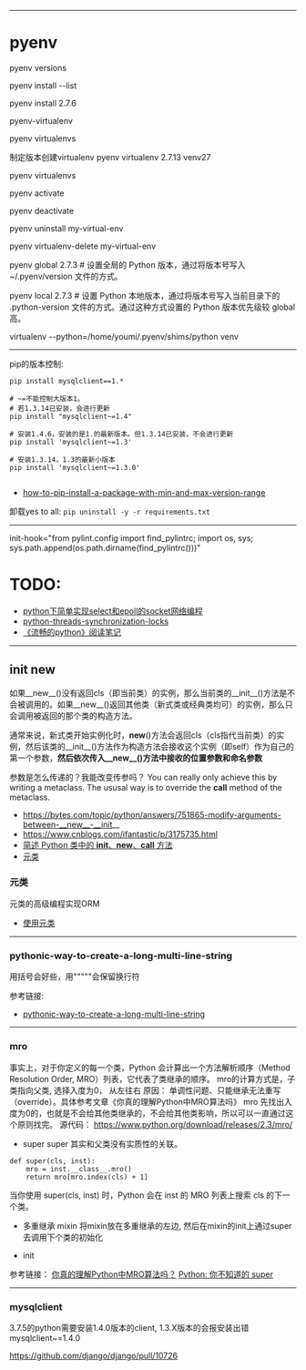 
--------
# pyenv

pyenv versions

pyenv install --list

pyenv install 2.7.6

pyenv-virtualenv

pyenv virtualenvs

制定版本创建virtualenv
pyenv virtualenv 2.7.13 venv27

pyenv virtualenvs

pyenv activate <name>

pyenv deactivate

pyenv uninstall my-virtual-env

pyenv virtualenv-delete my-virtual-env


pyenv global 2.7.3  # 设置全局的 Python 版本，通过将版本号写入 ~/.pyenv/version 文件的方式。

pyenv local 2.7.3  # 设置 Python 本地版本，通过将版本号写入当前目录下的 .python-version 文件的方式。通过这种方式设置的 Python 版本优先级较 global 高。


virtualenv --python=/home/youmi/.pyenv/shims/python venv

---

pip的版本控制:

```
pip install mysqlclient==1.*

# ~=不能控制大版本1。
# 若1.3.14已安装，会进行更新
pip install "mysqlclient~=1.4"

# 安装1.4.6，安装的是1.的最新版本。但1.3.14已安装，不会进行更新
pip install 'mysqlclient~=1.3'

# 安装1.3.14，1.3的最新小版本
pip install 'mysqlclient~=1.3.0'


```

- [how-to-pip-install-a-package-with-min-and-max-version-range](https://stackoverflow.com/questions/8795617/how-to-pip-install-a-package-with-min-and-max-version-range)

卸载yes to all: `pip uninstall -y -r requirements.txt`

---

init-hook="from pylint.config import find_pylintrc; import os, sys; sys.path.append(os.path.dirname(find_pylintrc()))"


# TODO:

- [python下简单实现select和epoll的socket网络编程](http://xiaorui.cc/archives/592)
- [python-threads-synchronization-locks](http://yoyzhou.github.io/blog/2013/02/28/python-threads-synchronization-locks/)
- [《流畅的python》阅读笔记](https://juejin.im/entry/59e4754951882578e27b1e7c)

---
## init new



如果__new__()没有返回cls（即当前类）的实例，那么当前类的__init__()方法是不会被调用的。如果__new__()返回其他类（新式类或经典类均可）的实例，那么只会调用被返回的那个类的构造方法。

通常来说，新式类开始实例化时，__new__()方法会返回cls（cls指代当前类）的实例，然后该类的__init__()方法作为构造方法会接收这个实例（即self）作为自己的第一个参数，**然后依次传入__new__()方法中接收的位置参数和命名参数**

参数是怎么传递的？我能改变传参吗？
You can really only achieve this by writing a metaclass. 
The ususal way is to override the __call__ method of the metaclass.

- https://bytes.com/topic/python/answers/751865-modify-arguments-between-__new__-__init__
- https://www.cnblogs.com/ifantastic/p/3175735.html
- [简述 Python 类中的 __init__、__new__、__call__ 方法](https://www.cnblogs.com/bingpan/p/8270487.html)
- [元类](https://www.jianshu.com/p/2e2ee316cfd0)


### 元类
元类的高级编程实现ORM

- [使用元类](https://www.liaoxuefeng.com/wiki/1016959663602400/1017592449371072)


---
### pythonic-way-to-create-a-long-multi-line-string
用括号会好些，用"""""会保留换行符

参考链接:
- [pythonic-way-to-create-a-long-multi-line-string](https://stackoverflow.com/questions/10660435/pythonic-way-to-create-a-long-multi-line-string)

---
### mro 
事实上，对于你定义的每一个类，Python 会计算出一个方法解析顺序（Method Resolution Order, MRO）列表，它代表了类继承的顺序。
mro的计算方式是，子类指向父类, 选择入度为0， 从左往右
原因： 单调性问题、只能继承无法重写（override）。具体参考文章《你真的理解Python中MRO算法吗》
mro 先找出入度为0的，也就是不会给其他类继承的，不会给其他类影响，所以可以一直通过这个原则找完。
源代码： https://www.python.org/download/releases/2.3/mro/


- super 
super 其实和父类没有实质性的关联。
```
def super(cls, inst):
    mro = inst.__class__.mro()
    return mro[mro.index(cls) + 1]
```
当你使用 super(cls, inst) 时，Python 会在 inst 的 MRO 列表上搜索 cls 的下一个类。

- 多重继承 mixin
将mixin放在多重继承的左边, 然后在mixin的init上通过super去调用下个类的初始化

- init


参考链接：
[你真的理解Python中MRO算法吗？](http://python.jobbole.com/85685/)
[Python: 你不知道的 super](http://python.jobbole.com/86787/)

---
### mysqlclient

3.7.5的python需要安装1.4.0版本的client, 1.3.X版本的会报安装出错
mysqlclient~=1.4.0

https://github.com/django/django/pull/10726
